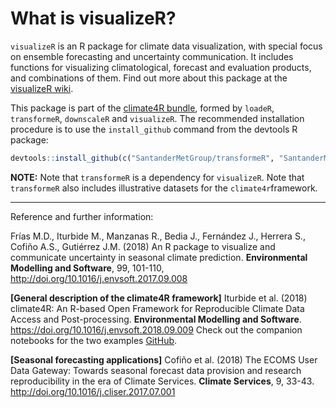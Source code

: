 # What is visualizeR?

`visualizeR` is an R package for climate data visualization, with special focus on ensemble forecasting and uncertainty communication. It includes functions for visualizing climatological, forecast and evaluation products, and combinations of them. Find out more about this package at the [visualizeR wiki](https://github.com/SantanderMetGroup/visualizeR/wiki). 

This package is part of the [climate4R bundle](http://www.meteo.unican.es/climate4r), formed by `loadeR`, `transformeR`, `downscaleR` and `visualizeR`. The recommended installation procedure is to use the `install_github` command from the devtools R package:

```r
devtools::install_github(c("SantanderMetGroup/transformeR", "SantanderMetGroup/visualizeR"))
```
**NOTE:** Note that `transformeR` is a dependency for `visualizeR`. Note that `transformeR` also includes illustrative datasets for the `climate4r`framework.

---
Reference and further information: 

Frías M.D., Iturbide M., Manzanas R., Bedia J., Fernández J., Herrera S., Cofiño A.S., Gutiérrez J.M. (2018) An R package to visualize and communicate uncertainty in seasonal climate prediction. **Environmental Modelling and Software**, 99, 101-110, http://doi.org/10.1016/j.envsoft.2017.09.008

**[General description of the climate4R framework]** Iturbide et al. (2018) climate4R: An R-based Open Framework for Reproducible Climate Data Access and Post-processing. **Environmental Modelling and Software**. https://doi.org/10.1016/j.envsoft.2018.09.009
Check out the companion notebooks for the two examples [GitHub](https://github.com/SantanderMetGroup/notebooks).

**[Seasonal forecasting applications]** Cofiño et al. (2018) The ECOMS User Data Gateway: Towards seasonal forecast data provision and research reproducibility in the era of Climate Services. **Climate Services**, 9, 33-43. http://doi.org/10.1016/j.cliser.2017.07.001

